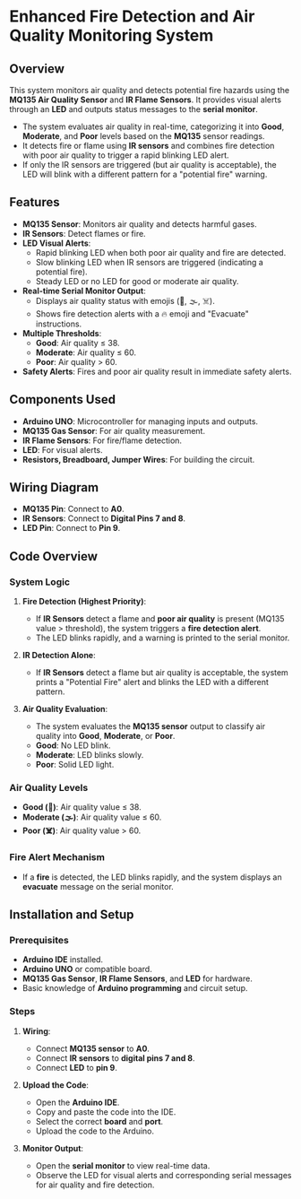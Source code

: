 # Enhanced Fire Detection and Air Quality Monitoring System

## Overview

This system monitors air quality and detects potential fire hazards using the **MQ135 Air Quality Sensor** and **IR Flame Sensors**. It provides visual alerts through an **LED** and outputs status messages to the **serial monitor**.

- The system evaluates air quality in real-time, categorizing it into **Good**, **Moderate**, and **Poor** levels based on the **MQ135** sensor readings.
- It detects fire or flame using **IR sensors** and combines fire detection with poor air quality to trigger a rapid blinking LED alert.
- If only the IR sensors are triggered (but air quality is acceptable), the LED will blink with a different pattern for a "potential fire" warning.

## Features

- **MQ135 Sensor**: Monitors air quality and detects harmful gases.
- **IR Sensors**: Detect flames or fire.
- **LED Visual Alerts**: 
  - Rapid blinking LED when both poor air quality and fire are detected.
  - Slow blinking LED when IR sensors are triggered (indicating a potential fire).
  - Steady LED or no LED for good or moderate air quality.
- **Real-time Serial Monitor Output**: 
  - Displays air quality status with emojis (🌿, 🌫️, ☠️).
  - Shows fire detection alerts with a 🔥 emoji and "Evacuate" instructions.
- **Multiple Thresholds**:
  - **Good**: Air quality ≤ 38.
  - **Moderate**: Air quality ≤ 60.
  - **Poor**: Air quality > 60.
- **Safety Alerts**: Fires and poor air quality result in immediate safety alerts.

## Components Used

- **Arduino UNO**: Microcontroller for managing inputs and outputs.
- **MQ135 Gas Sensor**: For air quality measurement.
- **IR Flame Sensors**: For fire/flame detection.
- **LED**: For visual alerts.
- **Resistors, Breadboard, Jumper Wires**: For building the circuit.

## Wiring Diagram

- **MQ135 Pin**: Connect to **A0**.
- **IR Sensors**: Connect to **Digital Pins 7 and 8**.
- **LED Pin**: Connect to **Pin 9**.

## Code Overview

### System Logic

1. **Fire Detection (Highest Priority)**:
   - If **IR Sensors** detect a flame and **poor air quality** is present (MQ135 value > threshold), the system triggers a **fire detection alert**.
   - The LED blinks rapidly, and a warning is printed to the serial monitor.

2. **IR Detection Alone**:
   - If **IR Sensors** detect a flame but air quality is acceptable, the system prints a "Potential Fire" alert and blinks the LED with a different pattern.

3. **Air Quality Evaluation**:
   - The system evaluates the **MQ135 sensor** output to classify air quality into **Good**, **Moderate**, or **Poor**.
   - **Good**: No LED blink.
   - **Moderate**: LED blinks slowly.
   - **Poor**: Solid LED light.

### Air Quality Levels

- **Good (🌿)**: Air quality value ≤ 38.
- **Moderate (🌫️)**: Air quality value ≤ 60.
- **Poor (☠️)**: Air quality value > 60.

### Fire Alert Mechanism

- If a **fire** is detected, the LED blinks rapidly, and the system displays an **evacuate** message on the serial monitor.

## Installation and Setup

### Prerequisites

- **Arduino IDE** installed.
- **Arduino UNO** or compatible board.
- **MQ135 Gas Sensor**, **IR Flame Sensors**, and **LED** for hardware.
- Basic knowledge of **Arduino programming** and circuit setup.

### Steps

1. **Wiring**:
   - Connect **MQ135 sensor** to **A0**.
   - Connect **IR sensors** to **digital pins 7 and 8**.
   - Connect **LED** to **pin 9**.

2. **Upload the Code**:
   - Open the **Arduino IDE**.
   - Copy and paste the code into the IDE.
   - Select the correct **board** and **port**.
   - Upload the code to the Arduino.

3. **Monitor Output**:
   - Open the **serial monitor** to view real-time data.
   - Observe the LED for visual alerts and corresponding serial messages for air quality and fire detection.
